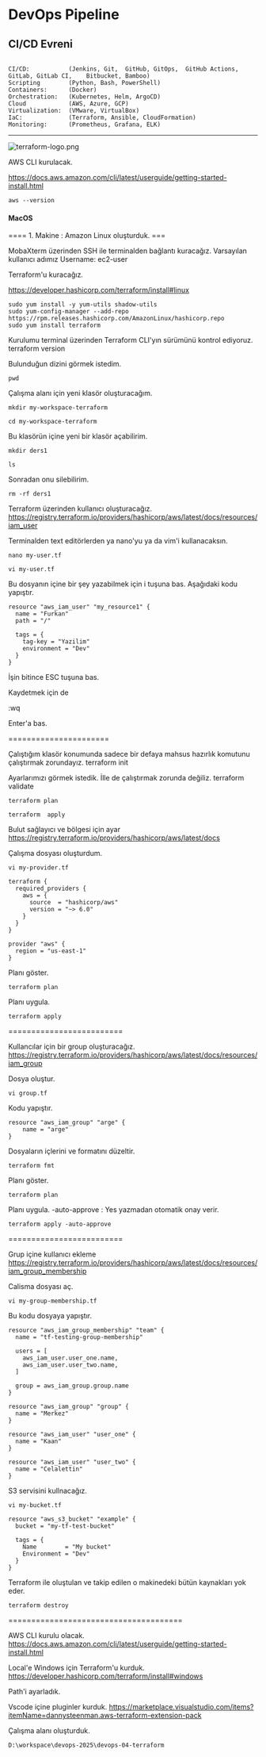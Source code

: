 # DevOps Pipeline

## CI/CD Evreni

```

CI/CD:           (Jenkins, Git,  GitHub, GitOps,  GitHub Actions,    GitLab, GitLab CI,    Bitbucket, Bamboo)
Scripting        (Python, Bash, PowerShell)
Containers:      (Docker)
Orchestration:   (Kubernetes, Helm, ArgoCD)
Cloud            (AWS, Azure, GCP)
Virtualization:  (VMware, VirtualBox)
IaC:             (Terraform, Ansible, CloudFormation)
Monitoring:      (Prometheus, Grafana, ELK)
```
<hr>

![terraform-logo.png](terraform-logo.png)

AWS CLI kurulacak.

https://docs.aws.amazon.com/cli/latest/userguide/getting-started-install.html

```
aws --version
```


#### MacOS

==== 1. Makine : Amazon Linux oluşturduk. ===

MobaXterm üzerinden SSH ile terminalden bağlantı kuracağız.
Varsayılan kullanıcı adımız Username: ec2-user

Terraform'u kuracağız.

https://developer.hashicorp.com/terraform/install#linux

```
sudo yum install -y yum-utils shadow-utils
sudo yum-config-manager --add-repo https://rpm.releases.hashicorp.com/AmazonLinux/hashicorp.repo
sudo yum install terraform 
```

Kurulumu terminal üzerinden Terraform CLI'yın sürümünü kontrol ediyoruz. 
terraform version

Bulunduğun dizini görmek istedim.
```
pwd
```

Çalışma alanı için yeni klasör oluşturacağım. 
```
mkdir my-workspace-terraform

cd my-workspace-terraform
```

Bu klasörün içine yeni bir klasör açabilirim. 
```
mkdir ders1

ls
```

Sonradan onu silebilirim.
```
rm -rf ders1
```



Terraform üzerinden kullanıcı oluşturacağız.
https://registry.terraform.io/providers/hashicorp/aws/latest/docs/resources/iam_user

Terminalden text editörlerden ya nano'yu ya da vim'i kullanacaksın.
```
nano my-user.tf
```

```
vi my-user.tf
```

Bu dosyanın içine bir şey yazabilmek için i tuşuna bas.
Aşağıdaki kodu yapıştır.

```
resource "aws_iam_user" "my_resource1" {
  name = "Furkan"
  path = "/"

  tags = {
    tag-key = "Yazilim"
	environment = "Dev"
  }
}
```

İşin bitince ESC tuşuna bas.

Kaydetmek için de 

:wq

Enter'a bas.








======================

Çalıştığım klasör konumunda sadece bir defaya mahsus hazırlık komutunu çalıştırmak zorundayız.
terraform init


Ayarlarımızı görmek istedik. İlle de çalıştırmak zorunda değiliz.
terraform validate

```
terraform plan

terraform  apply
```


Bulut sağlayıcı ve bölgesi için ayar
https://registry.terraform.io/providers/hashicorp/aws/latest/docs

Çalışma dosyası oluşturdum.
```
vi my-provider.tf
```

```
terraform {
  required_providers {
    aws = {
      source  = "hashicorp/aws"
      version = "~> 6.0"
    }
  }
}

provider "aws" {
  region = "us-east-1"
}
```

Planı göster.
```
terraform plan
```

Planı uygula.
```
terraform apply
```

=========================

Kullancılar için bir group oluşturacağız.
https://registry.terraform.io/providers/hashicorp/aws/latest/docs/resources/iam_group

Dosya oluştur.
```
vi group.tf 
```


Kodu yapıştır.
```
resource "aws_iam_group" "arge" {
	name = "arge"
}
```




Dosyaların içlerini ve formatını düzeltir.
```
terraform fmt
```

Planı göster.
```
terraform plan
```

Planı uygula. -auto-approve :  Yes yazmadan otomatik onay verir.
```
terraform apply -auto-approve
```



=========================


Grup içine kullanıcı ekleme
https://registry.terraform.io/providers/hashicorp/aws/latest/docs/resources/iam_group_membership

Calisma dosyası aç. 
```
vi my-group-membership.tf
```


Bu kodu dosyaya yapıştır.
```
resource "aws_iam_group_membership" "team" {
  name = "tf-testing-group-membership"

  users = [
    aws_iam_user.user_one.name,
    aws_iam_user.user_two.name,
  ]

  group = aws_iam_group.group.name
}

resource "aws_iam_group" "group" {
  name = "Merkez"
}

resource "aws_iam_user" "user_one" {
  name = "Kaan"
}

resource "aws_iam_user" "user_two" {
  name = "Celalettin"
}
```




S3 servisini kullnacağız.
```
vi my-bucket.tf
```

```
resource "aws_s3_bucket" "example" {
  bucket = "my-tf-test-bucket"

  tags = {
    Name        = "My bucket"
    Environment = "Dev"
  }
}
```






Terraform ile oluştulan ve takip edilen o makinedeki bütün kaynakları yok eder.
```
terraform destroy
```

======================================

AWS CLI kurulu olacak.
https://docs.aws.amazon.com/cli/latest/userguide/getting-started-install.html


Local'e Windows için Terraform'u kurduk.
https://developer.hashicorp.com/terraform/install#windows


Path'i ayarladık.

Vscode içine pluginler kurduk.
https://marketplace.visualstudio.com/items?itemName=dannysteenman.aws-terraform-extension-pack


Çalışma alanı oluşturduk.
```
D:\workspace\devops-2025\devops-04-terraform
```

